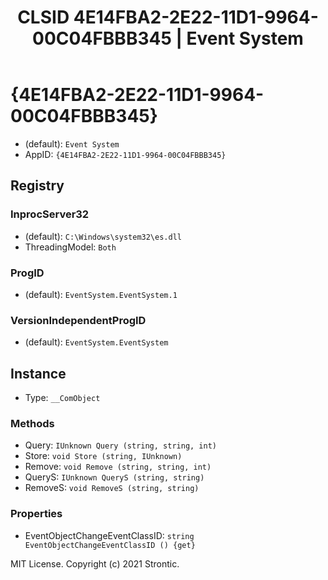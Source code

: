﻿---
title: "CLSID 4E14FBA2-2E22-11D1-9964-00C04FBBB345 | Event System"
excerpt: What is COM-Object CLSID 4E14FBA2-2E22-11D1-9964-00C04FBBB345?
---

# {4E14FBA2-2E22-11D1-9964-00C04FBBB345}

* (default): `Event System`
* AppID: `{4E14FBA2-2E22-11D1-9964-00C04FBBB345}`

## Registry


### InprocServer32

* (default): `C:\Windows\system32\es.dll`
* ThreadingModel: `Both`

### ProgID

* (default): `EventSystem.EventSystem.1`

### VersionIndependentProgID

* (default): `EventSystem.EventSystem`

## Instance

* Type: `__ComObject`

### Methods

* Query: `IUnknown Query (string, string, int)`
* Store: `void Store (string, IUnknown)`
* Remove: `void Remove (string, string, int)`
* QueryS: `IUnknown QueryS (string, string)`
* RemoveS: `void RemoveS (string, string)`

### Properties

* EventObjectChangeEventClassID: `string EventObjectChangeEventClassID () {get} `

MIT License. Copyright (c) 2021 Strontic.


